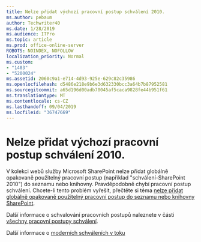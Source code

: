 ```yaml
---
title: Nelze přidat výchozí pracovní postup schválení 2010.
ms.author: pebaum
author: Techwriter40
ms.date: 1/28/2019
ms.audience: ITPro
ms.topic: article
ms.prod: office-online-server
ROBOTS: NOINDEX, NOFOLLOW
localization_priority: Normal
ms.custom:
- "1403"
- "5200024"
ms.assetid: 2060c9a1-e714-4d93-925e-629c82c35986
ms.openlocfilehash: d5486e218e9b6e3d632330bcc3a64b7b87952581
ms.sourcegitcommit: a65d196d00adb70045af5caca9828fe44b951f61
ms.translationtype: MT
ms.contentlocale: cs-CZ
ms.lasthandoff: 09/04/2019
ms.locfileid: "36747669"
---
```

# <a name="cant-add-default-2010-approval-workflow"></a>Nelze přidat výchozí pracovní postup schválení 2010.

V kolekci webů služby Microsoft SharePoint nelze přidat globálně opakovaně použitelný pracovní postup (například "schválení-SharePoint 2010") do seznamu nebo knihovny. Pravděpodobně chybí pracovní postup schválení. Chcete-li tento problém vyřešit, přečtěte si téma [nelze přidat globálně opakovaně použitelný pracovní postup do seznamu nebo knihovny SharePoint](https://support.microsoft.com/help/4467263/sharepoint-designer-2013-shows-empty-wfpub-library).

Další informace o schvalování pracovních postupů naleznete v části [všechny pracovní postupy schválení](https://support.office.com/article/All-about-Approval-workflows-078C5A89-821F-44A9-9530-40BB34F9F742). 
 
Další informace o [moderních schváleních v toku](https://flow.microsoft.com/blog/introducing-modern-approvals) 
  